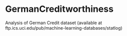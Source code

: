 # GermanCreditworthiness
Analysis of German Credit dataset (available at ftp.ics.uci.edu/pub/machine-learning-databases/statlog)
